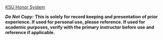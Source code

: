 [KSU Honor System](https://www.k-state.edu/honor/) 

***Do Not Copy:*** **This is solely for record keeping and presentation of prior experience. If used for personal use, please reference. If used for academic purposes, verify with the primary instructor before use and reference if applicable.**   
